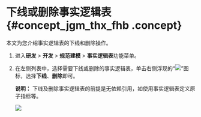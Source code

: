 # 下线或删除事实逻辑表 {#concept_jgm_thx_fhb .concept}

本文为您介绍事实逻辑表的下线和删除操作。

1.  进入**研发** \> **开发** \> **规范建模** \> **事实逻辑表**功能菜单。
2.  在左侧列表中，选择需要下线或删除的事实逻辑表，单击右侧浮现的“![](http://static-aliyun-doc.oss-cn-hangzhou.aliyuncs.com/assets/img/149433/155599246941498_zh-CN.png)”图标，选择**下线**、**删除**即可。

    **说明：** 下线及删除事实逻辑表的前提是无依赖引用，如使用事实逻辑表定义原子指标等。

    ![](http://static-aliyun-doc.oss-cn-hangzhou.aliyuncs.com/assets/img/150463/155599246941944_zh-CN.png)


